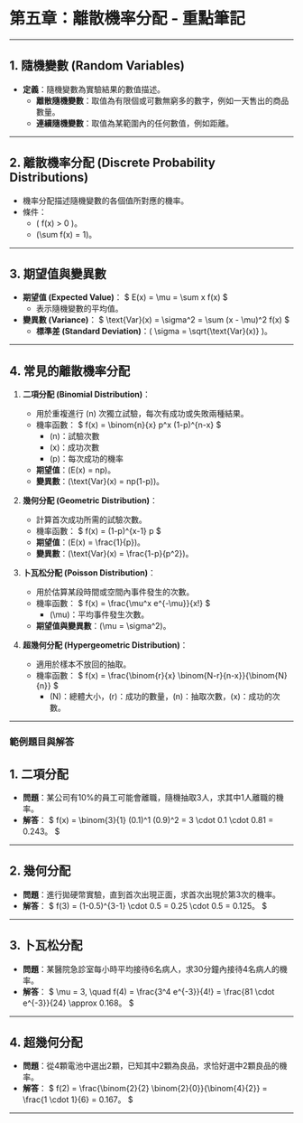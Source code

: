 # 第五章：離散機率分配 - 重點筆記

---

## **1. 隨機變數 (Random Variables)**

- **定義**：隨機變數為實驗結果的數值描述。
  - **離散隨機變數**：取值為有限個或可數無窮多的數字，例如一天售出的商品數量。
  - **連續隨機變數**：取值為某範圍內的任何數值，例如距離。

---

## **2. 離散機率分配 (Discrete Probability Distributions)**

- 機率分配描述隨機變數的各個值所對應的機率。
- 條件：
  - \( f(x) > 0 \)。
  - \(\sum f(x) = 1\)。

---

## **3. 期望值與變異數**

- **期望值 (Expected Value)**：
  $
  E(x) = \mu = \sum x f(x)
  $
  - 表示隨機變數的平均值。
- **變異數 (Variance)**：
  $
  \text{Var}(x) = \sigma^2 = \sum (x - \mu)^2 f(x)
  $
  - **標準差 (Standard Deviation)**：\( \sigma = \sqrt{\text{Var}(x)} \)。

---

## **4. 常見的離散機率分配**

1. **二項分配 (Binomial Distribution)**：
   - 用於重複進行 \(n\) 次獨立試驗，每次有成功或失敗兩種結果。
   - 機率函數：
     $
     f(x) = \binom{n}{x} p^x (1-p)^{n-x}
     $
     - \(n\)：試驗次數
     - \(x\)：成功次數
     - \(p\)：每次成功的機率
   - **期望值**：\(E(x) = np\)。
   - **變異數**：\(\text{Var}(x) = np(1-p)\)。  

2. **幾何分配 (Geometric Distribution)**：
   - 計算首次成功所需的試驗次數。
   - 機率函數：
     $
     f(x) = (1-p)^{x-1} p
     $
   - **期望值**：\(E(x) = \frac{1}{p}\)。
   - **變異數**：\(\text{Var}(x) = \frac{1-p}{p^2}\)。

3. **卜瓦松分配 (Poisson Distribution)**：
   - 用於估算某段時間或空間內事件發生的次數。
   - 機率函數：
     $
     f(x) = \frac{\mu^x e^{-\mu}}{x!}
     $
     - \(\mu\)：平均事件發生次數。
   - **期望值與變異數**：\(\mu = \sigma^2\)。

4. **超幾何分配 (Hypergeometric Distribution)**：
   - 適用於樣本不放回的抽取。
   - 機率函數：
     $
     f(x) = \frac{\binom{r}{x} \binom{N-r}{n-x}}{\binom{N}{n}}
     $
     - \(N\)：總體大小，\(r\)：成功的數量，\(n\)：抽取次數，\(x\)：成功的次數。

---

### 範例題目與解答

## **1. 二項分配**

- **問題**：某公司有10%的員工可能會離職，隨機抽取3人，求其中1人離職的機率。
- **解答**：
  $
  f(x) = \binom{3}{1} (0.1)^1 (0.9)^2 = 3 \cdot 0.1 \cdot 0.81 = 0.243。
  $

---

## **2. 幾何分配**

- **問題**：進行拋硬幣實驗，直到首次出現正面，求首次出現於第3次的機率。
- **解答**：
  $
  f(3) = (1-0.5)^{3-1} \cdot 0.5 = 0.25 \cdot 0.5 = 0.125。
  $

---

## **3. 卜瓦松分配**

- **問題**：某醫院急診室每小時平均接待6名病人，求30分鐘內接待4名病人的機率。
- **解答**：
  $
  \mu = 3, \quad f(4) = \frac{3^4 e^{-3}}{4!} = \frac{81 \cdot e^{-3}}{24} \approx 0.168。
  $

---

## **4. 超幾何分配**

- **問題**：從4顆電池中選出2顆，已知其中2顆為良品，求恰好選中2顆良品的機率。
- **解答**：
  $
  f(2) = \frac{\binom{2}{2} \binom{2}{0}}{\binom{4}{2}} = \frac{1 \cdot 1}{6} = 0.167。
  $

---
